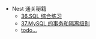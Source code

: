 - Nest 通关秘籍
  - [36.SQL 综合练习](/docs/nest/36/36.md)
  - [37.MySQL 的事务和隔离级别](/docs/nest/37/37.md)
  - [todo...](/docs/typeorm/1.md)
